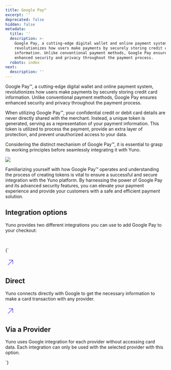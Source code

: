 ```yaml
---
title: Google Pay™
excerpt: ''
deprecated: false
hidden: false
metadata:
  title: ''
  description: >-
    Google Pay, a cutting-edge digital wallet and online payment system,
    revolutionizes how users make payments by securely storing credit card
    information. Unlike conventional payment methods, Google Pay ensures
    enhanced security and privacy throughout the payment process.
  robots: index
next:
  description: ''
---
```

Google Pay™, a cutting-edge digital wallet and online payment system, revolutionizes how users make payments by securely storing credit card information. Unlike conventional payment methods, Google Pay ensures enhanced security and privacy throughout the payment process.

When utilizing Google Pay™, your confidential credit or debit card details are never directly shared with the merchant. Instead, a unique token is generated, serving as a representation of your payment information. This token is utilized to process the payment, provide an extra layer of protection, and prevent unauthorized access to your data.

Considering the distinct mechanism of Google Pay™, it is essential to grasp its working principles before seamlessly integrating it with Yuno.

![](https://files.readme.io/0e1e3fe-Mod1-Pay_API_Pay-D2x1.png)

Familiarizing yourself with how Google Pay™ operates and understanding the process of creating tokens is vital to ensure a successful and secure integration with the Yuno platform. By harnessing the power of Google Pay and its advanced security features, you can elevate your payment experience and provide your customers with a safe and efficient payment solution.

## Integration options

Yuno provides two different integrations you can use to add Google Pay to your checkout:

<Shelf classname="link_cards_container">
  <YunoCard title="Direct" href="google-pay-direct-integration" titleSize="h4" />

  <YunoCard title="Via a Provider" href="integration-via-provider-google-pay" titleSize="h4" />
</Shelf>

<br />

<HTMLBlock>{`
<body>
  <section class="cards_container">
    <div class="first_row">
      <a class="card" onclick="window.location='google-pay-direct-integration';">
        <div class="content">
          <div class="svg_content">
            <svg xmlns="http://www.w3.org/2000/svg" width="32" height="32" viewBox="0 0 14 15" fill="none">
              <path
                d="M10.8281 4V9.6875C10.8281 9.77452 10.7935 9.85798 10.732 9.91952C10.6705 9.98106 10.587 10.0156 10.5 10.0156C10.413 10.0156 10.3295 9.98106 10.268 9.91952C10.2064 9.85798 10.1719 9.77452 10.1719 9.6875V4.79188L3.73187 11.2319C3.66967 11.2898 3.5874 11.3214 3.50239 11.3199C3.41738 11.3184 3.33628 11.284 3.27616 11.2238C3.21604 11.1637 3.1816 11.0826 3.1801 10.9976C3.1786 10.9126 3.21016 10.8303 3.26812 10.7681L9.70812 4.32812H4.81249C4.72547 4.32812 4.64201 4.29355 4.58047 4.23202C4.51894 4.17048 4.48437 4.08702 4.48437 4C4.48437 3.91298 4.51894 3.82952 4.58047 3.76798C4.64201 3.70645 4.72547 3.67188 4.81249 3.67188H10.5C10.587 3.67188 10.6705 3.70645 10.732 3.76798C10.7935 3.82952 10.8281 3.91298 10.8281 4Z"
                fill="#513CE1" />
            </svg>
          </div>
          <h2>
            Direct
          </h2>
          <p>
	    Yuno connects directly with Google to get the necessary information to make a card transaction with any provider. 
          </p>
        </div>
      </a>
      <a class="card" onclick="window.location='integration-via-provider-google-pay';">
        <div class="content">
          <div class="svg_content">
            <svg xmlns="http://www.w3.org/2000/svg" width="32" height="32" viewBox="0 0 14 15" fill="none">
              <path
                d="M10.8281 4V9.6875C10.8281 9.77452 10.7935 9.85798 10.732 9.91952C10.6705 9.98106 10.587 10.0156 10.5 10.0156C10.413 10.0156 10.3295 9.98106 10.268 9.91952C10.2064 9.85798 10.1719 9.77452 10.1719 9.6875V4.79188L3.73187 11.2319C3.66967 11.2898 3.5874 11.3214 3.50239 11.3199C3.41738 11.3184 3.33628 11.284 3.27616 11.2238C3.21604 11.1637 3.1816 11.0826 3.1801 10.9976C3.1786 10.9126 3.21016 10.8303 3.26812 10.7681L9.70812 4.32812H4.81249C4.72547 4.32812 4.64201 4.29355 4.58047 4.23202C4.51894 4.17048 4.48437 4.08702 4.48437 4C4.48437 3.91298 4.51894 3.82952 4.58047 3.76798C4.64201 3.70645 4.72547 3.67188 4.81249 3.67188H10.5C10.587 3.67188 10.6705 3.70645 10.732 3.76798C10.7935 3.82952 10.8281 3.91298 10.8281 4Z"
                fill="#513CE1" />
            </svg>
          </div>
          <h2>
            Via a Provider
          </h2>
          <p>
            Yuno uses Google integration for each provider without accessing card data. Each integration can only be used with the selected provider with this option.
          </p>
        </div>
      </a>
    </div>
  </section>
</body>
`}</HTMLBlock>